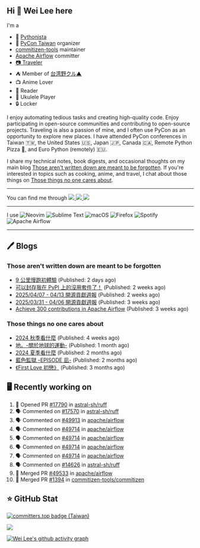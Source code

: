 ## Hi 👋 Wei Lee here

I'm a

* 🐍 [Pythonista](https://pycon-note.wei-lee.me/)
* 🐍 [PyCon Taiwan](https://tw.pycon.org/) organizer
* [commitizen-tools](https://github.com/commitizen-tools) maintainer
* [Apache Airflow](https://github.com/apache/airflow/) committer
* [📷 Traveler](https://travlog.wei-lee.me/)
* ⛺ Member of [台湾野クル▲](https://twitter.com/Taiwannokuru)
* 📺 Anime Lover
* 📖 Reader
* 🎵 Ukulele Player
* 🔒 Locker

I enjoy automating tedious tasks and creating high-quality code. Enjoy participating in open-source communities and contributing to open-source projects. Traveling is also a passion of mine, and I often use PyCon as an opportunity to explore new places. I have attended PyCon conferences in Taiwan 🇹🇼, the United States 🇺🇸, Japan 🇯🇵, Canada 🇨🇦, Remote Python Pizza 🍕, and Euro Python (remotely) 🇪🇺.

I share my technical notes, book digests, and occasional thoughts on my main blog [Those aren't written down are meant to be forgotten](https://blog.wei-lee.me/). If you're interested in topics such as cooking, anime, and travel, I chat about those things on [Those things no one cares about](https://travlog.wei-lee.me/).


---

<p align="left">
You can find me through
  <a href="https://in.linkedin.com/in/clleew" target="blank">
    <img src="https://img.shields.io/badge/LinkedIn-0077B5?style=for-the-badge&logo=linkedin&logoColor=white" />
  </a>
  <a href="https://twitter.com/clleew" target="blank">
    <img src="https://img.shields.io/badge/Twitter-1DA1F2?style=for-the-badge&logo=twitter&logoColor=white" />
  </a>
  <a href="https://github.com/Lee-W/" target="blank">
    <img src="https://img.shields.io/badge/GitHub-100000?style=for-the-badge&logo=github&logoColor=white" />
  </a>
</p>

---

I use ![Neovim](https://img.shields.io/badge/NeoVim-%2357A143.svg?&style=for-the-badge&logo=neovim&logoColor=white) ![Sublime Text](https://img.shields.io/badge/sublime_text-%23575757.svg?style=for-the-badge&logo=sublime-text&logoColor=important) ![macOS](https://img.shields.io/badge/mac%20os-000000?style=for-the-badge&logo=macos&logoColor=F0F0F0) ![Firefox](https://img.shields.io/badge/Firefox-FF7139?style=for-the-badge&logo=Firefox-Browser&logoColor=white) ![Spotify](https://img.shields.io/badge/Spotify-1ED760?style=for-the-badge&logo=spotify&logoColor=white) ![Apache Airflow](https://img.shields.io/badge/Apache%20Airflow-017CEE?style=for-the-badge&logo=Apache%20Airflow&logoColor=white)

---


## 🖊️ Blogs

### Those aren't written down are meant to be forgotten

* [9 公里慢跑初體驗](https://blog.wei-lee.me/posts/gossiping/2025/05/first-9-km-run) (Published: 2 days ago)
* [可以封存我在 PyPI 上的沒用套件了！](https://blog.wei-lee.me/posts/tech/2025/04/i-can-archive-my-useless-package-on-pypi-now) (Published: 2 weeks ago)
* [2025/04/07 - 04/13 開源貢獻週報](https://blog.wei-lee.me/posts/tech/2025/04/2025-04-07-04-13-open-source-report) (Published: 2 weeks ago)
* [2025/03/31 - 04/06 開源貢獻週報](https://blog.wei-lee.me/posts/tech/2025/04/2025-03-31-04-06-open-source-report) (Published: 3 weeks ago)
* [Achieve 300 contributions in Apache Airflow](https://blog.wei-lee.me/posts/tech/2025/04/achieve-300-contributions-in-apache-airflow) (Published: 3 weeks ago)

### Those things no one cares about
 
 * [2024 秋季看什麼](https://travlog.wei-lee.me/posts/review/2025/04/what-i-watched-in-2024-fall) (Published: 4 weeks ago)
 * [地。-關於地球的運動-](https://travlog.wei-lee.me/posts/review/2025/03/chi-on-the-movements-of-the-earth) (Published: 1 month ago)
 * [2024 夏季看什麼](https://travlog.wei-lee.me/posts/review/2025/02/what-i-watched-in-2024-summer) (Published: 2 months ago)
 * [藍色監獄 -EPISODE 凪-](https://travlog.wei-lee.me/posts/review/2025/02/blue-lock-episode-nagi) (Published: 2 months ago)
 * [《First Love 初戀》](https://travlog.wei-lee.me/posts/review/2025/02/first-love) (Published: 3 months ago)

## 🖥️ Recently working on

1. 💪 Opened PR [#17790](https://github.com/astral-sh/ruff/pull/17790) in [astral-sh/ruff](https://github.com/astral-sh/ruff)
2. 🗣 Commented on [#17570](https://github.com/astral-sh/ruff/pull/17570#issuecomment-2846620609) in [astral-sh/ruff](https://github.com/astral-sh/ruff)
3. 🗣 Commented on [#49913](https://github.com/apache/airflow/pull/49913#issuecomment-2837178876) in [apache/airflow](https://github.com/apache/airflow)
4. 🗣 Commented on [#49714](https://github.com/apache/airflow/issues/49714#issuecomment-2836999119) in [apache/airflow](https://github.com/apache/airflow)
5. 🗣 Commented on [#49714](https://github.com/apache/airflow/issues/49714#issuecomment-2835524491) in [apache/airflow](https://github.com/apache/airflow)
6. 🗣 Commented on [#49714](https://github.com/apache/airflow/issues/49714#issuecomment-2831955099) in [apache/airflow](https://github.com/apache/airflow)
7. 🗣 Commented on [#49714](https://github.com/apache/airflow/issues/49714#issuecomment-2829182373) in [apache/airflow](https://github.com/apache/airflow)
8. 🗣 Commented on [#14626](https://github.com/astral-sh/ruff/issues/14626#issuecomment-2829128833) in [astral-sh/ruff](https://github.com/astral-sh/ruff)
9. 🎉 Merged PR [#49533](https://github.com/apache/airflow/pull/49533) in [apache/airflow](https://github.com/apache/airflow)
10. 🎉 Merged PR [#1394](https://github.com/commitizen-tools/commitizen/pull/1394) in [commitizen-tools/commitizen](https://github.com/commitizen-tools/commitizen)


## ⭐ GitHub Stat

[![committers.top badge (Taiwan)](https://user-badge.committers.top/taiwan_public/Lee-W.svg)](https://user-badge.committers.top/taiwan_public/Lee-W)

[![](https://github-readme-stats.vercel.app/api?username=Lee-W&show_icons=true&hide_title=true&cache_seconds=86400)](https://github.com/anuraghazra/github-readme-stats)

[![Wei Lee's github activity graph](https://github-readme-activity-graph.vercel.app/graph?username=Lee-W&theme=dracula)](https://github.com/ashutosh00710/github-readme-activity-graph)
